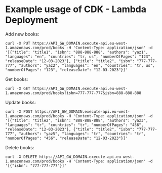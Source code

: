 
# Example usage of CDK - Lambda Deployment

Add new books:

`curl -X PUT https://API_GW_DOMAIN.execute-api.eu-west-1.amazonaws.com/prod/books -H 'Content-Type: application/json' -d '[{"title": "title1", "isbn": "888-888-888", "authors": "yaz1", "languages": "en", "countries": "tr, us", "numberOfPages": "123", "releaseDate": "12-03-2023"}, {"title": "title2", "isbn": "777-777-777", "authors": "yaz2", "languages": "en", "countries": "tr, us", "numberOfPages": "123", "releaseDate": "12-03-2023"}]'`

Get books:

`curl -X GET https://API_GW_DOMAIN.execute-api.eu-west-1.amazonaws.com/prod/books?isbn=777-777-777&isbn=888-888-888`

Update books:

`curl -X POST https://API_GW_DOMAIN.execute-api.eu-west-1.amazonaws.com/prod/books -H 'Content-Type: application/json' -d '[{"title": "title2", "isbn": "888-888-888", "authors": "yaz3", "languages": "tr", "countries": "tr", "numberOfPages": "456", "releaseDate": "12-03-2023"}, {"title": "title2", "isbn": "777-777-777", "authors": "yaz5", "languages": "tr", "countries": "tr", "numberOfPages": "456", "releaseDate": "12-03-2023"}]'`

Delete books:

`curl -X DELETE https://API_GW_DOMAIN.execute-api.eu-west-1.amazonaws.com/prod/books -H 'Content-Type: application/json' -d '[{"isbn": "777-777-777"}]'`
